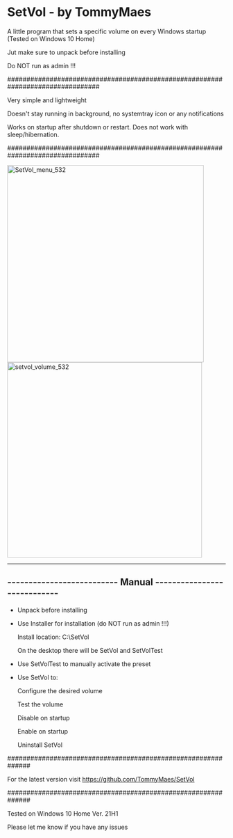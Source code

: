 # SetVol - by TommyMaes
A little program that sets a specific volume on every Windows startup (Tested on Windows 10 Home)

Jut make sure to unpack before installing

Do NOT run as admin !!!

################################################################################

Very simple and lightweight

Doesn't stay running in background, no systemtray icon or any notifications

Works on startup after shutdown or restart. Does not work with sleep/hibernation.

################################################################################



<img width="453" alt="SetVol_menu_532" src="https://user-images.githubusercontent.com/85175227/165842380-2aecd734-dfae-4c69-ab2d-6576d11127a4.png">


<img width="449" alt="setvol_volume_532" src="https://user-images.githubusercontent.com/85175227/165842418-763bee03-5da5-433b-818f-388142dd04a0.png">



  --------------------------------------------------------------
  -------------------------- Manual ----------------------------
  --------------------------------------------------------------


  - Unpack before installing

  - Use Installer for installation (do NOT run as admin !!!)
  
    Install location: C:\SetVol
  
    On the desktop there will be SetVol and SetVolTest
  
  - Use SetVolTest to manually activate the preset 
  
  - Use SetVol to:
 
    Configure the desired volume
  
    Test the volume
 
    Disable on startup
 
    Enable on startup

    Uninstall SetVol  
  
  ##############################################################

 For the latest version visit https://github.com/TommyMaes/SetVol

  ##############################################################

Tested on Windows 10 Home Ver. 21H1

Please let me know if you have any issues

